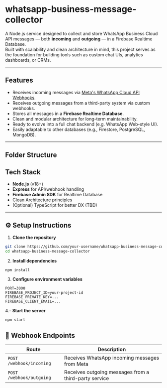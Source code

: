 # whatsapp-business-message-collector

A Node.js service designed to collect and store WhatsApp Business Cloud API messages — both **incoming** and **outgoing** — in a Firebase Realtime Database.  
Built with scalability and clean architecture in mind, this project serves as the foundation for building tools such as custom chat UIs, analytics dashboards, or CRMs.

---

## Features

- Receives incoming messages via [Meta's WhatsApp Cloud API Webhooks](https://developers.facebook.com/docs/whatsapp/cloud-api/webhooks).
- Receives outgoing messages from a third-party system via custom webhooks.
- Stores all messages in a **Firebase Realtime Database**.
- Clean and modular architecture for long-term maintainability.
- Ready to evolve into a full chat backend (e.g. WhatsApp Web-style UI).
- Easily adaptable to other databases (e.g., Firestore, PostgreSQL, MongoDB).

---

## Folder Structure


## Tech Stack

- **Node.js** (v18+)
- **Express** for API/webhook handling
- **Firebase Admin SDK** for Realtime Database
- Clean Architecture principles
- (Optional) TypeScript for better DX (TBD)

---

## ⚙️ Setup Instructions

1. **Clone the repository**  
```bash
git clone https://github.com/your-username/whatsapp-business-message-collector.git
cd whatsapp-business-message-collector
```

2. **Install dependencies**

```bash
npm install
```

3. **Configure environment variables**

```env
PORT=3000
FIREBASE_PROJECT_ID=your-project-id
FIREBASE_PRIVATE_KEY=...
FIREBASE_CLIENT_EMAIL=...
```

4.- **Start the server**
```bash
npm start
```

## 📩 Webhook Endpoints

| Route                  | Description                                      |
|------------------------|--------------------------------------------------|
| `POST /webhook/incoming` | Receives WhatsApp incoming messages from Meta    |
| `POST /webhook/outgoing` | Receives outgoing messages from a third-party service |



